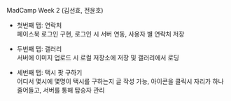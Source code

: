 MadCamp Week 2 (김선효, 전윤호)

- 첫번째 탭: 연락처<br />
페이스북 로그인 구현, 로그인 시 서버 연동, 사용자 별 연락처 저장

- 두번째 탭: 갤러리<br />
서버에 이미지 업로드 시 로컬 저장소에 저장 및 갤러리에서 로딩

- 세번째 탭: 택시 팟 구하기<br />
어디서 몇시에 몇명이 택시를 구하는지 글 작성 가능, 아이콘을 클릭시 자리가 하나 줄어들고, 서버를 통해 탑승자 관리
